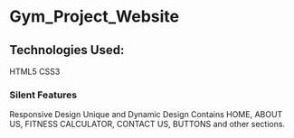 # Gym_Project_Website
## Technologies Used:
HTML5
CSS3
### Silent Features
Responsive Design
Unique and Dynamic Design
Contains HOME, ABOUT US, FITNESS CALCULATOR, CONTACT US, BUTTONS and other sections.

